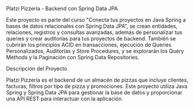 Platzi Pizzería - Backend con Spring Data JPA

Este proyecto es parte del curso "Conecta tus proyectos en Java Spring a bases de datos relacionales con Spring Data JPA", se crean entidades, relaciones, registros y consultas avanzadas, además de personalizar tus queries y crear auditorías para tus proyectos de backend. También se cubrirán los principios ACID en transacciones, ejecución de Queries Personalizados, Auditorías y Store Procedures, y se explorarán los Query Methods y la Paginación con Spring Data Repositories.

Descripción del Proyecto

Platzi Pizzería es el backend de un almacén de pizzas que incluye clientes, facturas, filtros por tipo de pizza y promociones. Este proyecto utiliza Java Spring y Spring Data JPA para gestionar la base de datos y proporcionar una API REST para interactuar con la aplicación.
